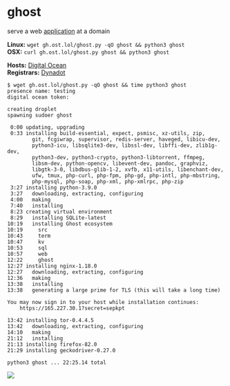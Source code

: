 # ghost
serve a web [application](https://github.com/angelogladding/web#a-simple-application) at a domain

**Linux:** `wget gh.ost.lol/ghost.py -qO ghost && python3 ghost`  
**OSX:** `curl gh.ost.lol/ghost.py ghost && python3 ghost`

**Hosts:** [Digital Ocean](https://cloud.digitalocean.com/account/api/tokens)  
**Registrars:** [Dynadot](https://www.dynadot.com/account/domain/setting/api.html)

    $ wget gh.ost.lol/ghost.py -qO ghost && time python3 ghost
    presence name: testing
    digital ocean token:

    creating droplet
    spawning sudoer ghost

     0:00 updating, upgrading
     0:33 installing build-essential, expect, psmisc, xz-utils, zip,
            git, fcgiwrap, supervisor, redis-server, haveged, libicu-dev,
            python3-icu, libsqlite3-dev, libssl-dev, libffi-dev, zlib1g-dev,
            python3-dev, python3-crypto, python3-libtorrent, ffmpeg,
            libsm-dev, python-opencv, libevent-dev, pandoc, graphviz,
            libgtk-3-0, libdbus-glib-1-2, xvfb, x11-utils, libenchant-dev,
            ufw, tmux, php-curl, php-fpm, php-gd, php-intl, php-mbstring,
            php-mysql, php-soap, php-xml, php-xmlrpc, php-zip
     3:27 installing python-3.9.0
     3:27   downloading, extracting, configuring
     4:00   making
     7:40   installing
     8:23 creating virtual environment
     8:29   installing SQLite-latest
    10:19   installing Ghost ecosystem
    10:19     src
    10:43     term
    10:47     kv
    10:53     sql
    10:57     web
    12:22     ghost
    12:27 installing nginx-1.18.0
    12:27   downloading, extracting, configuring
    12:36   making
    13:38   installing
    13:38   generating a large prime for TLS (this will take a long time)

    You may now sign in to your host while installation continues:
        https://165.227.30.1?secret=sepkpt

    13:42 installing tor-0.4.4.5
    13:42   downloading, extracting, configuring
    14:10   making
    21:12   installing
    21:13 installing firefox-82.0
    21:29 installing geckodriver-0.27.0

    python3 ghost ... 22:25.14 total

![](https://github.com/angelogladding/ghost/raw/main/interface.png)
